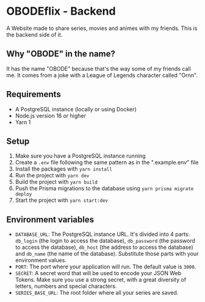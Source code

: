# OBODEflix - Backend

A Website made to share series, movies and animes with my friends. This is the backend side of it.

## Why "OBODE" in the name?

It has the name "OBODE" because that's the way some of my friends call me. It comes from a joke with a League of Legends character called "Ornn".

## Requirements

- A PostgreSQL instance (locally or using Docker)
- Node.js version 16 or higher
- Yarn 1

## Setup

1. Make sure you have a PostgreSQL instance running
1. Create a `.env` file following the same pattern as in the ".example.env" file
1. Install the packages with `yarn install`
1. Run the project with `yarn dev`
1. Build the project with `yarn build`
1. Push the Prisma migrations to the database using `yarn prisma migrate deploy`
1. Start the project with `yarn start:dev`

## Environment variables

- `DATABASE_URL`: The PostgreSQL instance URL. It's divided into 4 parts: `db_login` (the login to access the database), `db_password` (the password to access the database), `db_host` (the address to access the database) and `db_name` (the name of the database). Substitute those parts with your environment values.
- `PORT`: The port where your application will run. The default value is `3000`.
- `SECRET`: A secret word that will be used to encode your JSON Web Tokens. Make sure you use a strong secret, with a great diversity of letters, numbers and special characters.
- `SERIES_BASE_URL`: The root folder where all your series are saved.
